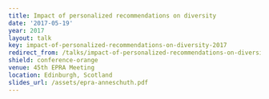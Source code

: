 ```yaml
---
title: Impact of personalized recommendations on diversity
date: '2017-05-19'
year: 2017
layout: talk
key: impact-of-personalized-recommendations-on-diversity-2017
redirect_from: /talks/impact-of-personalized-recommendations-on-diversit-2017.html
shield: conference-orange
venue: 45th EPRA Meeting
location: Edinburgh, Scotland
slides_url: /assets/epra-anneschuth.pdf
---
```


